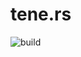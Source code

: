 # tene.rs

![build](https://github.com/teners/teners.me/workflows/build/badge.svg?branch=master&event=push)
